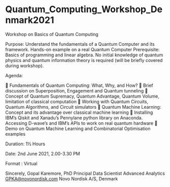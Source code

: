 # Quantum_Computing_Workshop_Denmark2021

Workshop on Basics of Quantum Computing 

Purpose: Understand the fundamentals of a Quantum Computer and its framework. Hands-on example on a real Quantum Computer
Prerequisite: Basics of programming and linear algebra. No initial knowledge of quantum physics and quantum information theory is required (will be briefly covered during workshop).

Agenda:

	Fundamentals of Quantum Computing: What, Why, and How?
	Brief discussion on Superposition, Engagement and Quantum tunneling 
	Concept of Quantum Supremacy, Quantum Advantage, Quantum Volume, limitation of classical computation
	Working with Quantum Circuits, Quantum Algorithms, and Circuit simulators
	Quantum Machine Learning: Concept and its advantage over classical machine learning
	Installing IBM’s Qiskit and Xanadu’s Pennylane python library on Anaconda. Accessing D-wave’s and IBM’s APIs to work on real quantum hardware
	Demo on Quantum Machine Learning and Combinatorial Optimisation examples 

Duration: 1½ Hours

Date: 2nd June 2021,  2.00-3.30 PM 

Format : Virtual

Sincerely,
Gopal Karemore, PhD
Principal Data Scientist
Advanced Analytics
GPKA@novonordisk.com
Novo Nordisk A/S, Denmark

